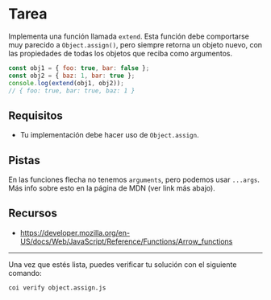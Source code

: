 # Tarea

Implementa una función llamada `extend`. Esta función debe comportarse muy
parecido a `Object.assign()`, pero siempre retorna un objeto nuevo, con las
propiedades de todas los objetos que reciba como argumentos.

```js
const obj1 = { foo: true, bar: false };
const obj2 = { baz: 1, bar: true };
console.log(extend(obj1, obj2));
// { foo: true, bar: true, baz: 1 }
```

## Requisitos

* Tu implementación debe hacer uso de `Object.assign`.

## Pistas

En las funciones flecha no tenemos `arguments`, pero podemos usar `...args`. Más
info sobre esto en la página de MDN (ver link más abajo).

## Recursos

* https://developer.mozilla.org/en-US/docs/Web/JavaScript/Reference/Functions/Arrow_functions

***

Una vez que estés lista, puedes verificar tu solución con el siguiente comando:

`coi verify object.assign.js`
